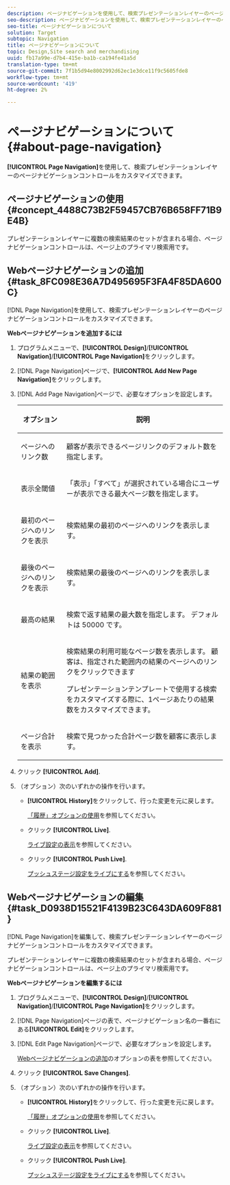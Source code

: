 ```yaml
---
description: ページナビゲーションを使用して、検索プレゼンテーションレイヤーのページナビゲーションコントロールをカスタマイズできます。
seo-description: ページナビゲーションを使用して、検索プレゼンテーションレイヤーのページナビゲーションコントロールをカスタマイズできます。
seo-title: ページナビゲーションについて
solution: Target
subtopic: Navigation
title: ページナビゲーションについて
topic: Design,Site search and merchandising
uuid: fb17a99e-d7b4-415e-ba1b-ca194fe41a5d
translation-type: tm+mt
source-git-commit: 7f1b5d94e8002992d62ec1e3dce11f9c5605fde8
workflow-type: tm+mt
source-wordcount: '419'
ht-degree: 2%

---
```



# ページナビゲーションについて{#about-page-navigation}

**[!UICONTROL Page Navigation]**&#x200B;を使用して、検索プレゼンテーションレイヤーのページナビゲーションコントロールをカスタマイズできます。

## ページナビゲーションの使用{#concept_4488C73B2F59457CB76B658FF71B9E4B}

プレゼンテーションレイヤーに複数の検索結果のセットが含まれる場合、ページナビゲーションコントロールは、ページ上のプライマリ検索用です。

## Webページナビゲーションの追加{#task_8FC098E36A7D495695F3FA4F85DA600C}

[!DNL Page Navigation]を使用して、検索プレゼンテーションレイヤーのページナビゲーションコントロールをカスタマイズできます。

<!-- 

t_configuring_web_page_navigation.xml

 -->

**Webページナビゲーションを追加するには**

1. プログラムメニューで、**[!UICONTROL Design]**/**[!UICONTROL Navigation]**/**[!UICONTROL Page Navigation]**&#x200B;をクリックします。
1. [!DNL Page Navigation]ページで、**[!UICONTROL Add New Page Navigation]**&#x200B;をクリックします。
1. [!DNL Add Page Navigation]ページで、必要なオプションを設定します。

   <!-- 
   r_page_navigation_options.xml
   -->

   <table> 
    <thead> 
      <tr> 
      <th colname="col1" class="entry"> <p>オプション </p> </th> 
      <th colname="col2" class="entry"> <p>説明 </p> </th> 
      </tr> 
    </thead>
    <tbody> 
      <tr> 
      <td colname="col1"> <p>ページへのリンク数 </p> </td> 
      <td colname="col2"> <p> 顧客が表示できるページリンクのデフォルト数を指定します。 </p> </td> 
      </tr> 
      <tr> 
      <td colname="col1"> <p>表示全閾値 </p> </td> 
      <td colname="col2"> <p>「<span class="uicontrol">表示」「すべて</span>」が選択されている場合にユーザーが表示できる最大ページ数を指定します。 </p> </td> 
      </tr> 
      <tr> 
      <td colname="col1"> <p>最初のページへのリンクを表示 </p> </td> 
      <td colname="col2"> <p>検索結果の最初のページへのリンクを表示します。 </p> </td> 
      </tr> 
      <tr> 
      <td colname="col1"> <p>最後のページへのリンクを表示 </p> </td> 
      <td colname="col2"> <p> 検索結果の最後のページへのリンクを表示します。 </p> </td> 
      </tr> 
      <tr> 
      <td colname="col1"> <p>最高の結果 </p> </td> 
      <td colname="col2"> <p>検索で返す結果の最大数を指定します。 デフォルトは 50000 です。 </p> </td> 
      </tr> 
      <tr> 
      <td colname="col1"> <p>結果の範囲を表示 </p> </td> 
      <td colname="col2"> <p>検索結果の利用可能なページ数を表示します。 顧客は、指定された範囲内の結果のページへのリンクをクリックできます </p> <p> プレゼンテーションテンプレートで使用する検索をカスタマイズする際に、1ページあたりの結果数をカスタマイズできます。 </p> </td> 
      </tr> 
      <tr> 
      <td colname="col1"> <p>ページ合計を表示 </p> </td> 
      <td colname="col2"> <p>検索で見つかった合計ページ数を顧客に表示します。 </p> </td> 
      </tr> 
    </tbody> 
    </table>

1. クリック **[!UICONTROL Add]**.
1. （オプション）次のいずれかの操作を行います。

   * **[!UICONTROL History]**&#x200B;をクリックして、行った変更を元に戻します。

      [「履歴」オプションの使用](../t-using-the-history-option.md#task_70DD3F87A67242BBBD2CB27156F43002)を参照してください。

   * クリック **[!UICONTROL Live]**.

      [ライブ設定の表示](../c-about-staging.md#task_401A0EBDB5DB4D4CA933CBA7BECDC10F)を参照してください。

   * クリック **[!UICONTROL Push Live]**.

      [プッシュステージ設定をライブにする](../c-about-staging.md#task_44306783B4C0408AAA58B471DAF2D9A4)を参照してください。

## Webページナビゲーションの編集{#task_D0938D15521F4139B23C643DA609F881}

[!DNL Page Navigation]を編集して、検索プレゼンテーションレイヤーのページナビゲーションコントロールをカスタマイズできます。

<!-- 

t_editing_web_page_navigation.xml

 -->

プレゼンテーションレイヤーに複数の検索結果のセットが含まれる場合、ページナビゲーションコントロールは、ページ上のプライマリ検索用です。

**Webページナビゲーションを編集するには**

1. プログラムメニューで、**[!UICONTROL Design]**/**[!UICONTROL Navigation]**/**[!UICONTROL Page Navigation]**&#x200B;をクリックします。
1. [!DNL Page Navigation]ページの表で、ページナビゲーション名の一番右にある&#x200B;**[!UICONTROL Edit]**&#x200B;をクリックします。
1. [!DNL Edit Page Navigation]ページで、必要なオプションを設定します。

   [Webページナビゲーションの追加](../c-about-design-menu/c-about-page-navigation.md#task_8FC098E36A7D495695F3FA4F85DA600C)のオプションの表を参照してください。
1. クリック **[!UICONTROL Save Changes]**.
1. （オプション）次のいずれかの操作を行います。

   * **[!UICONTROL History]**&#x200B;をクリックして、行った変更を元に戻します。

      [「履歴」オプションの使用](../t-using-the-history-option.md#task_70DD3F87A67242BBBD2CB27156F43002)を参照してください。

   * クリック **[!UICONTROL Live]**.

      [ライブ設定の表示](../c-about-staging.md#task_401A0EBDB5DB4D4CA933CBA7BECDC10F)を参照してください。

   * クリック **[!UICONTROL Push Live]**.

      [プッシュステージ設定をライブにする](../c-about-staging.md#task_44306783B4C0408AAA58B471DAF2D9A4)を参照してください。

